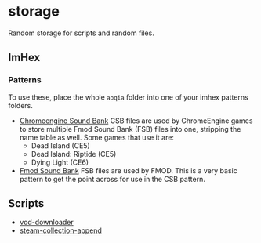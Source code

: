 # storage

Random storage for scripts and random files.

## ImHex

### Patterns

To use these, place the whole `aoqia` folder into one of your imhex patterns folders.

- [Chromeengine Sound Bank](imhex/patterns/aoqia/csb.hexpat)
CSB files are used by ChromeEngine games to store multiple Fmod Sound Bank (FSB) files into one, stripping the name table as well. Some games that use it are:
  - Dead Island (CE5)
  - Dead Island: Riptide (CE5)
  - Dying Light (CE6)
- [Fmod Sound Bank](imhex/patterns/aoqia/fsb.hexpat)
FSB files are used by FMOD. This is a very basic pattern to get the point across for use in the CSB pattern.

## Scripts

- [vod-downloader](scripts/src/vod-downloader)
- [steam-collection-append](scripts/src/steam-collection-append)
